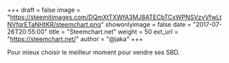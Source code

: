 +++
draft = false
image = "https://steemitimages.com/DQmXtTXWfA3MJ8ATECbTCxWPNSVzvVfwLtNVfqrETaNHtKR/steemchart.png"
showonlyimage = false
date = "2017-07-26T20:55:00"
title = "Steemchart.net"
weight = 50
ext_url = "https://steemchart.net/"
author = "@jaka"
+++

Pour mieux choisir le meilleur moment pour vendre ses SBD.

<!--more-->
